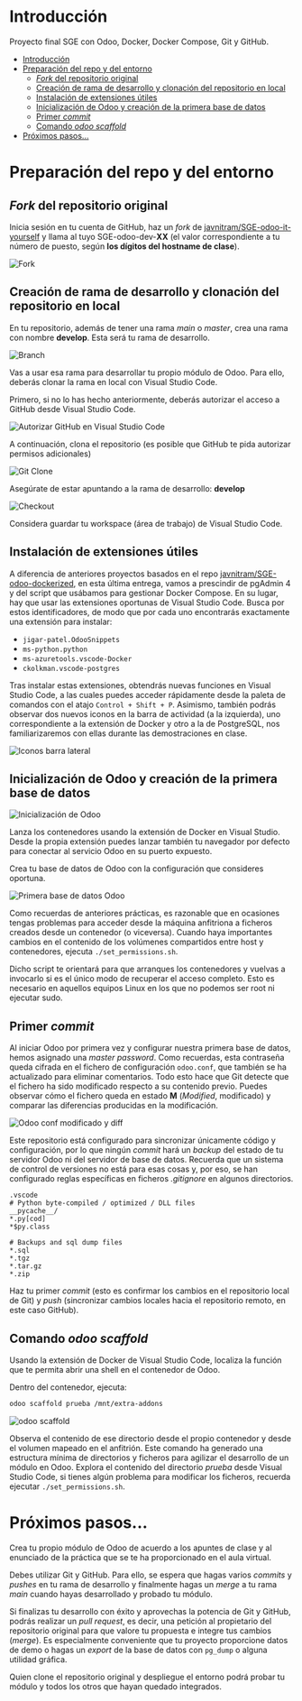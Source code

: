 # Introducción

Proyecto final SGE con Odoo, Docker, Docker Compose, Git y GitHub.

- [Introducción](#introducción)
- [Preparación del repo y del entorno](#preparación-del-repo-y-del-entorno)
  - [_Fork_ del repositorio original](#fork-del-repositorio-original)
  - [Creación de rama de desarrollo y clonación del repositorio en local](#creación-de-rama-de-desarrollo-y-clonación-del-repositorio-en-local)
  - [Instalación de extensiones útiles](#instalación-de-extensiones-útiles)
  - [Inicialización de Odoo y creación de la primera base de datos](#inicialización-de-odoo-y-creación-de-la-primera-base-de-datos)
  - [Primer _commit_](#primer-commit)
  - [Comando _odoo scaffold_](#comando-odoo-scaffold)
- [Próximos pasos...](#próximos-pasos)

# Preparación del repo y del entorno

## _Fork_ del repositorio original

Inicia sesión en tu cuenta de GitHub, haz un _fork_ de [javnitram/SGE-odoo-it-yourself](https://github.com/javnitram/SGE-odoo-it-yourself) y llama al tuyo SGE-odoo-dev-**XX** (el valor correspondiente a tu número de puesto, según **los dígitos del hostname de clase**).

![Fork](https://github.com/user-attachments/assets/a384ed5f-e5aa-4ba2-90ae-f78e09338793)

## Creación de rama de desarrollo y clonación del repositorio en local

En tu repositorio, además de tener una rama _main_ o _master_, crea una rama con nombre **develop**. Esta será tu rama de desarrollo.

![Branch](https://github.com/user-attachments/assets/6ff047cd-3375-4685-a536-d6e0e557cab1)

Vas a usar esa rama para desarrollar tu propio módulo de Odoo. Para ello, deberás clonar la rama en local con Visual Studio Code.

Primero, si no lo has hecho anteriormente, deberás autorizar el acceso a GitHub desde Visual Studio Code.

![Autorizar GitHub en Visual Studio Code](https://user-images.githubusercontent.com/1954675/214658283-2563168c-9a89-4950-b5d8-3b492c748d0a.gif)

A continuación, clona el repositorio (es posible que GitHub te pida autorizar permisos adicionales)

![Git Clone](https://user-images.githubusercontent.com/1954675/214662378-484a9aaa-1be2-4ded-ac78-b3b997bc2fb7.gif)

Asegúrate de estar apuntando a la rama de desarrollo: **develop**

![Checkout](https://user-images.githubusercontent.com/1954675/214665198-03e8f2b6-670c-4384-9ced-557ea86e6632.gif)

Considera guardar tu workspace (área de trabajo) de Visual Studio Code.

## Instalación de extensiones útiles

A diferencia de anteriores proyectos basados en el repo [javnitram/SGE-odoo-dockerized](https://github.com/javnitram/SGE-odoo-dockerized), en esta última entrega, vamos a prescindir de pgAdmin 4 y del script que usábamos para gestionar Docker Compose. En su lugar, hay que usar las extensiones oportunas de Visual Studio Code. Busca por estos identificadores, de modo que por cada uno encontrarás exactamente una extensión para instalar:

- ```jigar-patel.OdooSnippets```
- ```ms-python.python```
- ```ms-azuretools.vscode-Docker```
- ```ckolkman.vscode-postgres```

Tras instalar estas extensiones, obtendrás nuevas funciones en Visual Studio Code, a las cuales puedes acceder rápidamente desde la paleta de comandos con el atajo ```Control + Shift + P```. Asimismo, también podrás observar dos nuevos iconos en la barra de actividad (a la izquierda), uno correspondiente a la extensión de Docker y otro a la de PostgreSQL, nos familiarizaremos con ellas durante las demostraciones en clase.

![Iconos barra lateral](https://user-images.githubusercontent.com/1954675/214654250-62f53d6f-4200-4bf4-89fb-b20d320a1f95.gif)

## Inicialización de Odoo y creación de la primera base de datos

![Inicialización de Odoo](https://user-images.githubusercontent.com/1954675/214669540-193c94c0-81d8-451e-9cac-f8a8c3a03afd.gif)

Lanza los contenedores usando la extensión de Docker en Visual Studio. Desde la propia extensión puedes lanzar también tu navegador por defecto para conectar al servicio Odoo en su puerto expuesto.

Crea tu base de datos de Odoo con la configuración que consideres oportuna.

![Primera base de datos Odoo](https://user-images.githubusercontent.com/1954675/214677032-1a1958ef-8f9e-4942-9cdf-8a09673c50b5.png)

Como recuerdas de anteriores prácticas, es razonable que en ocasiones tengas problemas para acceder desde la máquina anfitriona a ficheros creados desde un contenedor (o viceversa). Cuando haya importantes cambios en el contenido de los volúmenes compartidos entre host y contenedores, ejecuta ```./set_permissions.sh```.

Dicho script te orientará para que arranques los contenedores y vuelvas a invocarlo si es el único modo de recuperar el acceso completo. Esto es necesario en aquellos equipos Linux en los que no podemos ser root ni ejecutar sudo.

## Primer _commit_

Al iniciar Odoo por primera vez y configurar nuestra primera base de datos, hemos asignado una _master password_. Como recuerdas, esta contraseña queda cifrada en el fichero de configuración ```odoo.conf```, que también se ha actualizado para eliminar comentarios. Todo esto hace que Git detecte que el fichero ha sido modificado respecto a su contenido previo. Puedes observar cómo el fichero queda en estado **M** (_Modified_, modificado) y comparar las diferencias producidas en la modificación.

![Odoo conf modificado y diff](https://user-images.githubusercontent.com/1954675/214678982-2358dff2-57ab-47ed-a57d-6371750c886d.png)

Este repositorio está configurado para sincronizar únicamente código y configuración, por lo que ningún _commit_ hará un _backup_ del estado de tu servidor Odoo ni del servidor de base de datos. Recuerda que un sistema de control de versiones no está para esas cosas y, por eso, se han configurado reglas específicas en ficheros _.gitignore_ en algunos directorios.

```text
.vscode
# Python byte-compiled / optimized / DLL files
__pycache__/
*.py[cod]
*$py.class

# Backups and sql dump files
*.sql
*.tgz
*.tar.gz
*.zip
```

Haz tu primer _commit_ (esto es confirmar los cambios en el repositorio local de Git) y _push_ (sincronizar cambios locales hacia el repositorio remoto, en este caso GitHub).

## Comando _odoo scaffold_

Usando la extensión de Docker de Visual Studio Code, localiza la función que te permita abrir una shell en el contenedor de Odoo.

Dentro del contenedor, ejecuta:

```bash
odoo scaffold prueba /mnt/extra-addons
```

![odoo scaffold](https://user-images.githubusercontent.com/1954675/214684898-0bcdea9c-887e-4224-aba1-7e842a223883.gif)

Observa el contenido de ese directorio desde el propio contenedor y desde el volumen mapeado en el anfitrión. Este comando ha generado una estructura mínima de directorios y ficheros para agilizar el desarrollo de un módulo en Odoo. Explora el contenido del directorio _prueba_ desde Visual Studio Code, si tienes algún problema para modificar los ficheros, recuerda ejecutar ```./set_permissions.sh```.

# Próximos pasos...

Crea tu propio módulo de Odoo de acuerdo a los apuntes de clase y al enunciado de la práctica que se te ha proporcionado en el aula virtual.

Debes utilizar Git y GitHub. Para ello, se espera que hagas varios _commits_ y _pushes_ en tu rama de desarrollo y finalmente hagas un _merge_ a tu rama _main_ cuando hayas desarrollado y probado tu módulo.

Si finalizas tu desarrollo con éxito y aprovechas la potencia de Git y GitHub, podrás realizar un _pull request_, es decir, una petición al propietario del repositorio original para que valore tu propuesta e integre tus cambios (_merge_). Es especialmente conveniente que tu proyecto proporcione datos de demo o hagas un _export_ de la base de datos con ```pg_dump``` o alguna utilidad gráfica.

Quien clone el repositorio original y despliegue el entorno podrá probar tu módulo y todos los otros que hayan quedado integrados.
